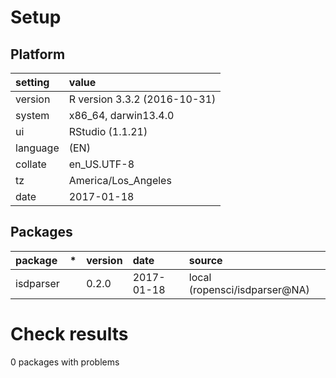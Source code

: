 # Setup

## Platform

|setting  |value                        |
|:--------|:----------------------------|
|version  |R version 3.3.2 (2016-10-31) |
|system   |x86_64, darwin13.4.0         |
|ui       |RStudio (1.1.21)             |
|language |(EN)                         |
|collate  |en_US.UTF-8                  |
|tz       |America/Los_Angeles          |
|date     |2017-01-18                   |

## Packages

|package   |*  |version |date       |source                        |
|:---------|:--|:-------|:----------|:-----------------------------|
|isdparser |   |0.2.0   |2017-01-18 |local (ropensci/isdparser@NA) |

# Check results
0 packages with problems



